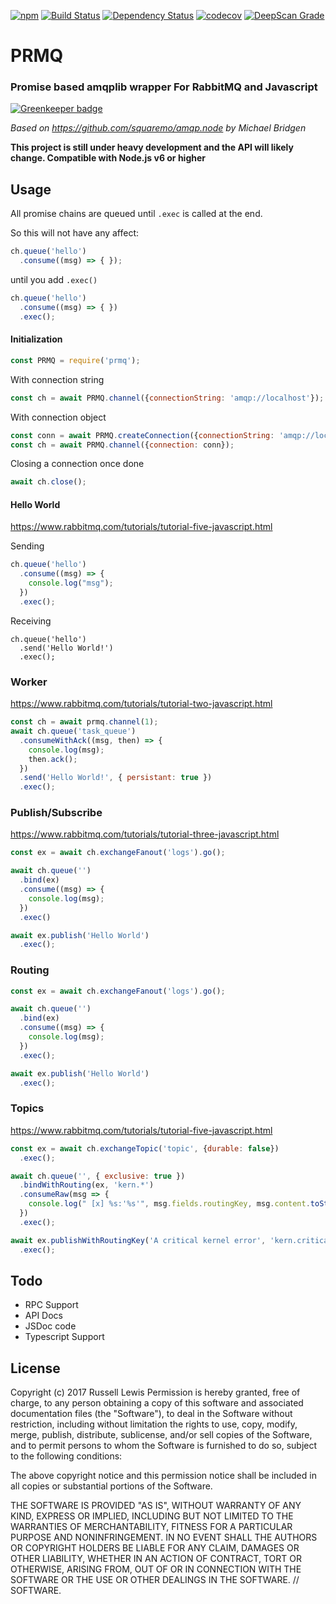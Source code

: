 [![npm](https://img.shields.io/npm/v/prmq.svg)](https://www.npmjs.com/package/prmq)
[![Build Status](https://travis-ci.org/Russe11/prmq.svg?branch=master)](https://travis-ci.org/Russe11/prmq)
[![Dependency Status](https://gemnasium.com/badges/github.com/Russe11/prmq.svg)](https://gemnasium.com/github.com/Russe11/prmq)
[![codecov](https://codecov.io/gh/Russe11/prmq/branch/master/graph/badge.svg)](https://codecov.io/gh/Russe11/prmq)
[![DeepScan Grade](https://deepscan.io/api/projects/461/branches/710/badge/grade.svg)](https://deepscan.io/dashboard/#view=project&pid=461&bid=710)

# PRMQ
### Promise based amqplib wrapper For RabbitMQ and Javascript

[![Greenkeeper badge](https://badges.greenkeeper.io/Russe11/prmq.svg)](https://greenkeeper.io/)

 *Based on https://github.com/squaremo/amqp.node by Michael Bridgen*

**This project is still under heavy development and the API will likely change.
Compatible with Node.js v6 or higher**

## Usage



All promise chains are queued until ```.exec``` is called at the end.

So this will not have any affect:

``` javascript
ch.queue('hello')
  .consume((msg) => { });
```

until you add ```.exec()```

``` javascript
ch.queue('hello')
  .consume((msg) => { })
  .exec();
```



#### Initialization

``` Javascript 
const PRMQ = require('prmq');
```

With connection string
``` Javascript
const ch = await PRMQ.channel({connectionString: 'amqp://localhost'});
```

With connection object
``` Javascript
const conn = await PRMQ.createConnection({connectionString: 'amqp://localhost' });
const ch = await PRMQ.channel({connection: conn});
```

Closing a connection once done
``` Javascript 
await ch.close();
```



#### Hello World
https://www.rabbitmq.com/tutorials/tutorial-five-javascript.html

Sending
``` Javascript
ch.queue('hello')
  .consume((msg) => {
    console.log("msg");
  })
  .exec();
```

Receiving
```
ch.queue('hello')
  .send('Hello World!')
  .exec();
```

### Worker

https://www.rabbitmq.com/tutorials/tutorial-two-javascript.html

``` Javascript
const ch = await prmq.channel(1);
await ch.queue('task_queue')
  .consumeWithAck((msg, then) => {
    console.log(msg);
    then.ack();
  })
  .send('Hello World!', { persistant: true })
  .exec();
```

### Publish/Subscribe

https://www.rabbitmq.com/tutorials/tutorial-three-javascript.html

``` Javascript
const ex = await ch.exchangeFanout('logs').go();

await ch.queue('')
  .bind(ex)
  .consume((msg) => {
    console.log(msg);
  })
  .exec()

await ex.publish('Hello World')
  .exec();

```

### Routing

``` Javascript
const ex = await ch.exchangeFanout('logs').go();

await ch.queue('')
  .bind(ex)
  .consume((msg) => {
    console.log(msg);
  })
  .exec();

await ex.publish('Hello World')
  .exec();

```

### Topics
https://www.rabbitmq.com/tutorials/tutorial-five-javascript.html

``` Javascript
const ex = await ch.exchangeTopic('topic', {durable: false})
  .exec();

await ch.queue('', { exclusive: true })
  .bindWithRouting(ex, 'kern.*')
  .consumeRaw(msg => {
    console.log(" [x] %s:'%s'", msg.fields.routingKey, msg.content.toString());
  })
  .exec();

await ex.publishWithRoutingKey('A critical kernel error', 'kern.critical')
  .exec();

```

## Todo
* RPC Support
* API Docs
* JSDoc code
* Typescript Support

## License

Copyright (c) 2017 Russell Lewis
Permission is hereby granted, free of charge, to any person obtaining a copy
of this software and associated documentation files (the "Software"), to deal
in the Software without restriction, including without limitation the rights
to use, copy, modify, merge, publish, distribute, sublicense, and/or sell
copies of the Software, and to permit persons to whom the Software is
furnished to do so, subject to the following conditions:

 The above copyright notice and this permission notice shall be included in all
copies or substantial portions of the Software.


THE SOFTWARE IS PROVIDED "AS IS", WITHOUT WARRANTY OF ANY KIND, EXPRESS OR
IMPLIED, INCLUDING BUT NOT LIMITED TO THE WARRANTIES OF MERCHANTABILITY,
FITNESS FOR A PARTICULAR PURPOSE AND NONINFRINGEMENT. IN NO EVENT SHALL THE
AUTHORS OR COPYRIGHT HOLDERS BE LIABLE FOR ANY CLAIM, DAMAGES OR OTHER
LIABILITY, WHETHER IN AN ACTION OF CONTRACT, TORT OR OTHERWISE, ARISING FROM,
OUT OF OR IN CONNECTION WITH THE SOFTWARE OR THE USE OR OTHER DEALINGS IN THE
SOFTWARE.
// SOFTWARE.
